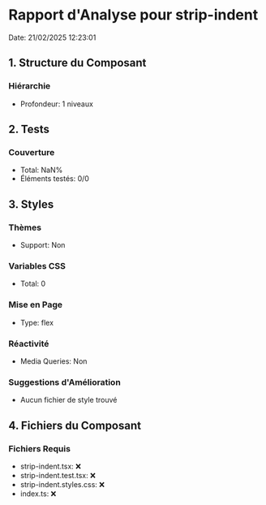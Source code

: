 # Rapport d'Analyse pour strip-indent

Date: 21/02/2025 12:23:01

## 1. Structure du Composant

### Hiérarchie

- Profondeur: 1 niveaux

## 2. Tests

### Couverture

- Total: NaN%
- Éléments testés: 0/0

## 3. Styles

### Thèmes

- Support: Non

### Variables CSS

- Total: 0

### Mise en Page

- Type: flex

### Réactivité

- Media Queries: Non

### Suggestions d'Amélioration

- Aucun fichier de style trouvé

## 4. Fichiers du Composant

### Fichiers Requis

- strip-indent.tsx: ❌
- strip-indent.test.tsx: ❌
- strip-indent.styles.css: ❌
- index.ts: ❌
